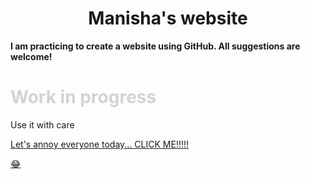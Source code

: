 
<html>

<h1 style="text-align:center"; style="color:Tomato;"> Manisha's website </h1>

 <b> I am practicing to create a website using GitHub. All suggestions are welcome!</b>


<body>
<h1 style="color:LightGrey;"> Work in progress </h1>

<p> Use it with care </p>
<a href="https://www.youtube.com/watch?v=n4QSYx4wVQg">Let's annoy everyone today... CLICK ME!!!!!<p>&#128514;</p></a>



